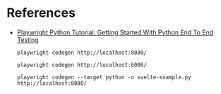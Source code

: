 # References
* [Playwright Python Tutorial: Getting Started With Python End To End Testing](https://www.lambdatest.com/blog/playwright-python-tutorial/)
    ```
    playwright codegen http://localhost:8080/
    ```
    ```
    playwright codegen http://localhost:6006/
    ```
    ```
    playwright codegen --target python -o svelte-example.py http://localhost:8080/
    ```